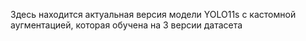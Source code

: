 Здесь находится актуальная версия модели YOLO11s с кастомной аугментацией, которая обучена на 3 версии датасета
